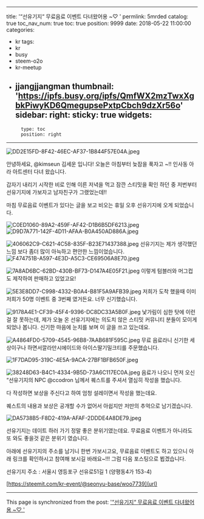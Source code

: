 
---
title: '“선유기지“ 무료음료 이벤트 다녀왔어용 ~♡ '
permlink: 5mrded
catalog: true
toc_nav_num: true
toc: true
position: 9999
date: 2018-05-22 11:00:00
categories:
- kr
tags:
- kr
- busy
- steem-o2o
- kr-meetup
- jjangjjangman
thumbnail: 'https://ipfs.busy.org/ipfs/QmfWX2mzTwxXgbkPiwyKD6QmegupsePxtpCbch9dzXr56o'
sidebar:
    right:
        sticky: true
widgets:
    -
        type: toc
        position: right
---


![DD2E15FD-8F42-46EC-AF37-1B844F57E04A.jpeg](https://ipfs.busy.org/ipfs/QmfWX2mzTwxXgbkPiwyKD6QmegupsePxtpCbch9dzXr56o)

안녕하세요, @kimseun 김세운 입니다!
오늘은 아침부터 늦잠을 푹자고 ~!!  인사동 아라 아트센터 다녀 왔습니다.

갑자기 내리기 시작한 비로 인해 이른 저녁을 먹고 잠깐 스티밋을 확인 하던 중 저번부터 선유기지에 가보자고 남자친구가 그랬었는데!! 

마침 무료음료 이벤트가 있다는 글을 보고 비오는 휴일 오후 선유기지에 오게 되었습니다.

![C0ED1060-89A2-459F-AF42-D1B6B5DF6213.jpeg](https://ipfs.busy.org/ipfs/QmYGNnth2GqsrvvJCVvufss52q6vjCm9TkcBfNnDmf8n4w)
![D9D7A771-142F-4D11-AFAA-B0A450AD886A.jpeg](https://ipfs.busy.org/ipfs/QmfNfkyZgatBKF3gUvB5BHymuj4Cv4GhzvcThKA7twiqxz)

![406062C9-C621-4C58-835F-B23E71437388.jpeg](https://ipfs.busy.org/ipfs/QmeZZWG5n24euUiZ6ELs269z9hmrjAGdg2sN6UzXgUiNMM)
선유기지는 제가 생각했던 느낌 보다 좀더 많이 아늑하고 편안한 느낌이었습니다.
![F474751B-A597-4E3D-A5C3-CE69506A8E70.jpeg](https://ipfs.busy.org/ipfs/QmVEZU8vB9t3ks7aXdJbTS12Q9WLGYabJaUxMr2KKnpLPh)

![7A8AD6BC-62BD-430B-BF73-D147A4E05F21.jpeg](https://ipfs.busy.org/ipfs/QmZFQ8rRJLtT7Pjk9KsW3SVBpv33PspsrGNWxeC4mw4BYu)
이렇게 텀블러와 머그컵도 제작하여 판매하고 있었고요! 

![5E3E8DD7-C998-4332-B0A4-B81F5A9AFB39.jpeg](https://ipfs.busy.org/ipfs/QmeCRfCui7dPi1yGPEN9Kez48FDhWSs4bENvomS5QXhP4c)
저희가 도착 했을때 이미 저희가 50명 이벤트 중
3번째 였거든요. 너무 신기했습니다.

![9178A4E1-CF39-45F4-9396-DC8DC33A5B0F.jpeg](https://ipfs.busy.org/ipfs/QmdBJV6hKRC9pDUSwTL9ko8h8EJTG5mhxFkMKG7tPs9Mu9)
낯가림이 심한 탓에 이런걸 잘 못하는데, 제가 오늘 온 선유기지에는 의도치 않은 스티밋 커뮤니티 분들이 모이게 되었나 봅니다. 신기한 마음에 눈치를 보며 이 글을 쓰고 있는데요. 

![A4864FD0-5709-4545-96B8-7AAB681F595C.jpeg](https://ipfs.busy.org/ipfs/QmXMrZAaNDRMooj9CMh1vRCGgLgCZcSApbZcqULtQzDyyq)
무료 음료라니 신기한 세상이구나 하면서깔라만시에이드와 아이스딸기밀크티를 주문했습니다.

![1F7DAD95-319C-4E5A-9ACA-27BF1BFB650F.jpeg](https://ipfs.busy.org/ipfs/QmVKezSJVnwPD3ZW7rHaQySrhNBfcoL7E8GCfno46GyJdk)

![38248D63-B4C1-4334-9B5D-73A6C117EC0A.jpeg](https://ipfs.busy.org/ipfs/QmZepznL6j9rGmt4tENsxBd9zo56GpmPHL26DyLp8ad1ta)
음료가 나오니 먼저 오신 “선유기지의 NPC @ccodron 님께서 퀘스트를 주셔서 열심히 작성을 했습니다. 

다 작성하면 보상을 주신다고 하여 엄청 설레이면서 작성을 했는데요.

 퀘스트의 내용과 보상은 공개할 수가 없어서 아쉽지만 저만의 추억으로 남기겠습니다. 


 ![DA5738B5-F8D2-419A-AFAF-2DDDE4A8DE79.jpeg](https://ipfs.busy.org/ipfs/QmNdXeawtFWK6HpAPJZY3zA1igW5FwvMh2AgWrRaUyWFBV)

선유기지는 데이트 하러 가기 정말 좋은 분위기였는데요. 무료음료 이벤트가 아니라도 또 와도 좋을것 같은 분위기 였습니다. 

아래에 선유기지의 주소를 남기니 한번 가보시고요, 무료음료 이벤트도 하고 있으니 아래 링크를 확인하시고 참여해 보시길 바래요~!!!
그럼 다음 포스팅으로 뵙겠습니다.

선유기지 주소 : 
서울시 영등포구 선유로51길 1
(양평동4가 153-4)


[https://steemit.com/kr-event/@seonyu-base/woo7739](url)

- - -

This page is synchronized from the post: ['“선유기지“ 무료음료 이벤트 다녀왔어용 ~♡ '](https://steemit.com/@kimseun/5mrded)
